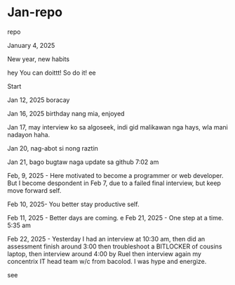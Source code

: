 # Jan-repo
repo


January 4, 2025

New year, new habits

 hey
You can doittt!
So do it! ee

Start

Jan 12, 2025 boracay

Jan 16, 2025 birthday nang mia, enjoyed

Jan 17, may interview ko sa algoseek, indi gid malikawan nga hays, wla mani nadayon haha.

Jan 20, nag-abot si nong raztin

Jan 21, bago bugtaw naga update sa github 7:02 am

Feb, 9, 2025 - Here motivated to become a programmer or web developer. But I become despondent in Feb 7, due to a failed final interview, but keep move forward self.

Feb 10, 2025- You better stay productive self.

Feb 11, 2025 - Better days are coming.
e
Feb 21, 2025 - One step at a time. 5:35 am

Feb 22, 2025 - Yesterday I had an interview at 10:30 am, then did an assessment finish around 3:00 then troubleshoot a BITLOCKER of cousins laptop, then interview around 4:00 by Ruel then interview again my concentrix IT head team w/c from bacolod. I was hype and energize.

see 
